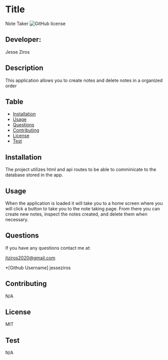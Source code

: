 # Title
  Note Taker
  ![GitHub license](https://img.shields.io/badge/license-MIT-blueviolet.svg)

  ## Developer:
  Jesse Ziros

  ## Description
  This application allows you to create notes and delete notes in a organized order

  ## Table
  * [Installation](##Installation)
  * [Usage](##Usage)
  * [Questions](##Questions)
  * [Contributing](##Contributing)
  * [License](##License)
  * [Test](##Test)

  ## Installation
  The project utilizes html and api routes to be able to comminicate to the database stored in the app.

  ## Usage
  When the application is loaded it will take you to a home screen where you will click a button to take you to the note taking page. From there you can create new notes, inspect the notes created, and delete them when necessary.

  ## Questions
  If you have any questions contact me at:

  jtziros2020@gmail.com
  
  *[Github Username]
  jesseziros

  ## Contributing
  N/A

  ## License
  MIT

  ## Test
  N/A
